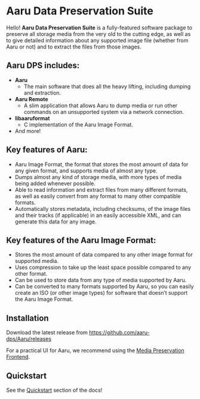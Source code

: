 # Aaru Data Preservation Suite

Hello! **Aaru Data Preservation Suite** is a fully-featured software package to preserve all storage media from the very
old to the cutting edge, as well as to give detailed information about any supported image file (whether from Aaru or
not) and to extract the files from those images.

## Aaru DPS includes:

- **Aaru**
    - The main software that does all the heavy lifting, including dumping and extraction.
- **Aaru Remote**
    - A slim application that allows Aaru to dump media or run other commands on an unsupported system via a network
      connection.
- **libaaruformat**
    - C implementation of the Aaru Image Format.
- And more!

## Key features of Aaru:

- Aaru Image Format, the format that stores the most amount of data for any given format, and supports media of almost
  any type.
- Dumps almost any kind of storage media, with more types of media being added whenever possible.
- Able to read information and extract files from many different formats, as well as easily convert from any format to
  many other compatible formats.
- Automatically stores metadata, including checksums, of the image files and their tracks (if applicable) in an easily
  accessible XML, and can generate this data for any image.

## Key features of the Aaru Image Format:

- Stores the most amount of data compared to any other image format for supported media.
- Uses compression to take up the least space possible compared to any other format.
- Can be used to store data from any type of media supported by Aaru.
- Can be converted to many formats supported by Aaru, so you can easily create an ISO (or other image types) for
  software that doesn’t support the Aaru Image Format.

## Installation

Download the latest release from https://github.com/aaru-dps/Aaru/releases

For a practical UI for Aaru, we recommend using the [Media Preservation Frontend](https://github.com/SabreTools/MPF).

## Quickstart

See the [Quickstart](quickstart.md) section of the docs!
